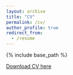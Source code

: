 ```yaml
---
layout: archive
title: "CV"
permalink: /cv/
author_profile: true
redirect_from:
  - /resume
---
```


{% include base_path %}

[Download CV here](http://jeunsom.github.io/files/EunSomJeon_CV_23_08.pdf)
